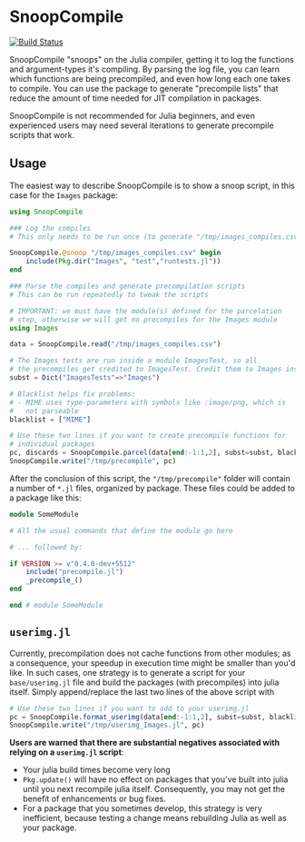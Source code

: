 # SnoopCompile

[![Build Status](https://travis-ci.org/timholy/SnoopCompile.jl.svg?branch=master)](https://travis-ci.org/timholy/SnoopCompile.jl)

SnoopCompile "snoops" on the Julia compiler, getting it to log the
functions and argument-types it's compiling.  By parsing the log file,
you can learn which functions are being precompiled, and even how long
each one takes to compile.  You can use the package to generate
"precompile lists" that reduce the amount of time needed for JIT
compilation in packages.

SnoopCompile is not recommended for Julia beginners, and even
experienced users may need several iterations to generate precompile
scripts that work.

## Usage

The easiest way to describe SnoopCompile is to show a snoop script, in this case for the `Images` package:

```jl
using SnoopCompile

### Log the compiles
# This only needs to be run once (to generate "/tmp/images_compiles.csv")

SnoopCompile.@snoop "/tmp/images_compiles.csv" begin
    include(Pkg.dir("Images", "test","runtests.jl"))
end

### Parse the compiles and generate precompilation scripts
# This can be run repeatedly to tweak the scripts

# IMPORTANT: we must have the module(s) defined for the parcelation
# step, otherwise we will get no precompiles for the Images module
using Images

data = SnoopCompile.read("/tmp/images_compiles.csv")

# The Images tests are run inside a module ImagesTest, so all
# the precompiles get credited to ImagesTest. Credit them to Images instead.
subst = Dict("ImagesTests"=>"Images")

# Blacklist helps fix problems:
# - MIME uses type-parameters with symbols like :image/png, which is
#   not parseable
blacklist = ["MIME"]

# Use these two lines if you want to create precompile functions for
# individual packages
pc, discards = SnoopCompile.parcel(data[end:-1:1,2], subst=subst, blacklist=blacklist)
SnoopCompile.write("/tmp/precompile", pc)
```

After the conclusion of this script, the `"/tmp/precompile"` folder will contain a number of `*.jl` files, organized by package.  These files could be added to a package like this:

```jl
module SomeModule

# All the usual commands that define the module go here

# ... followed by:

if VERSION >= v"0.4.0-dev+5512"
    include("precompile.jl")
    _precompile_()
end

end # module SomeModule
```

## `userimg.jl`

Currently, precompilation does not cache functions from other modules; as a consequence, your speedup in execution time might be smaller than you'd like. In such cases, one strategy is to generate a script for your `base/userimg.jl` file and build the packages (with precompiles) into julia itself.  Simply append/replace the last two lines of the above script with

```jl
# Use these two lines if you want to add to your userimg.jl
pc = SnoopCompile.format_userimg(data[end:-1:1,2], subst=subst, blacklist=blacklist)
SnoopCompile.write("/tmp/userimg_Images.jl", pc)
```

**Users are warned that there are substantial negatives associated with relying on a `userimg.jl` script**:
- Your julia build times become very long
- `Pkg.update()` will have no effect on packages that you've built into julia until you next recompile julia itself. Consequently, you may not get the benefit of enhancements or bug fixes.
- For a package that you sometimes develop, this strategy is very inefficient, because testing a change means rebuilding Julia as well as your package.

